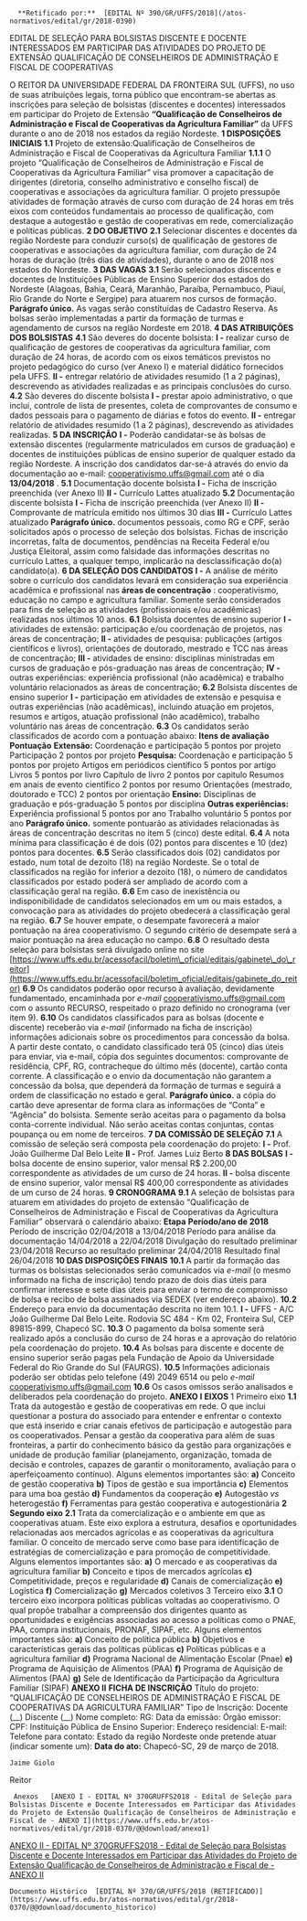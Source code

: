       **Retificado por:**  [EDITAL Nº 390/GR/UFFS/2018](/atos-normativos/edital/gr/2018-0390) 

   EDITAL DE SELEÇÃO PARA BOLSISTAS DISCENTE E DOCENTE INTERESSADOS EM PARTICIPAR DAS ATIVIDADES DO PROJETO DE EXTENSÃO QUALIFICAÇÃO DE CONSELHEIROS DE ADMINISTRAÇÃO E FISCAL DE COOPERATIVAS  

 O REITOR DA UNIVERSIDADE FEDERAL DA FRONTEIRA SUL (UFFS), no uso de suas atribuições legais, torna público que encontram-se abertas as inscrições para seleção de bolsistas (discentes e docentes) interessados em participar do Projeto de Extensão **“Qualificação de Conselheiros de Administração e Fiscal de Cooperativas da Agricultura Familiar”** da UFFS durante o ano de 2018 nos estados da região Nordeste.  **1 DISPOSIÇÕES INICIAIS**  **1.1** Projeto de extensão:Qualificação de Conselheiros de Administração e Fiscal de Cooperativas da Agricultura Familiar **1.1.1** O projeto “Qualificação de Conselheiros de Administração e Fiscal de Cooperativas da Agricultura Familiar” visa promover a capacitação de dirigentes (diretoria, conselho administrativo e conselho fiscal) de cooperativas e associações da agricultura familiar. O projeto pressupõe atividades de formação através de curso com duração de 24 horas em três eixos com conteúdos fundamentais ao processo de qualificação, com destaque a autogestão e gestão de cooperativas em rede, comercialização e políticas públicas.  **2 DO OBJETIVO**  **2.1** Selecionar discentes e docentes da região Nordeste para conduzir curso(s) de qualificação de gestores de cooperativas e associações da agricultura familiar, com duração de 24 horas de duração (três dias de atividades), durante o ano de 2018 nos estados do Nordeste.  **3 DAS VAGAS**  **3.1** Serão selecionados discentes e docentes de Instituições Públicas de Ensino Superior dos estados do Nordeste (Alagoas, Bahia, Ceará, Maranhão, Paraíba, Pernambuco, Piauí, Rio Grande do Norte e Sergipe) para atuarem nos cursos de formação. **Parágrafo único.** As vagas serão constituídas de Cadastro Reserva. As bolsas serão implementadas a partir da formação de turmas e agendamento de cursos na região Nordeste em 2018.  **4 DAS ATRIBUIÇÕES DOS BOLSISTAS**  **4.1** São deveres do docente bolsista: **I -** realizar curso de qualificação de gestores de cooperativas da agricultura familiar, com duração de 24 horas, de acordo com os eixos temáticos previstos no projeto pedagógico do curso (ver Anexo I) e material didático fornecidos pela UFFS. **II -** entregar relatório de atividades resumido (1 a 2 páginas), descrevendo as atividades realizadas e as principais conclusões do curso. **4.2** São deveres do discente bolsista **I -** prestar apoio administrativo, o que inclui, controle de lista de presentes, coleta de comprovantes de consumo e dados pessoais para o pagamento de diárias e fotos do evento. **II -** entregar relatório de atividades resumido (1 a 2 páginas), descrevendo as atividades realizadas.  **5 DA INSCRIÇÃO**  **I -** Poderão candidatar-se às bolsas de extensão discentes (regularmente matriculados em cursos de graduação) e docentes de instituições públicas de ensino superior de qualquer estado da região Nordeste. A inscrição dos candidatos dar-se-á através do envio da documentação ao e-mail: cooperativismo.uffs@gmail.com até o dia **13/04/2018** . **5.1** Documentação docente bolsista **I -** Ficha de inscrição preenchida (ver Anexo II) **II -** Currículo Lattes atualizado **5.2** Documentação discente bolsista **I -** Ficha de inscrição preenchida (ver Anexo II) **II -** Comprovante de matrícula emitido nos últimos 30 dias **III -** Currículo Lattes atualizado **Parágrafo único.** documentos pessoais, como RG e CPF, serão solicitados após o processo de seleção dos bolsistas. Fichas de inscrição incorretas, falta de documentos, pendências na Receita Federal e/ou Justiça Eleitoral, assim como falsidade das informações descritas no currículo Lattes, a qualquer tempo, implicarão na desclassificação do(a) candidato(a).  **6 DA SELEÇÃO DOS CANDIDATOS**  **I -** A análise de mérito sobre o currículo dos candidatos levará em consideração sua experiência acadêmica e profissional nas **áreas de concentração** : cooperativismo, educação no campo e agricultura familiar. Somente serão considerados para fins de seleção as atividades (profissionais e/ou acadêmicas) realizadas nos últimos 10 anos. **6.1** Bolsista docentes de ensino superior **I -** atividades de extensão: participação e/ou coordenação de projetos, nas áreas de concentração; **II -** atividades de pesquisa: publicações (artigos científicos e livros), orientações de doutorado, mestrado e TCC nas áreas de concentração; **III -** atividades de ensino: disciplinas ministradas em cursos de graduação e pós-graduação nas áreas de concentração; **IV -** outras experiências: experiência profissional (não acadêmica) e trabalho voluntário relacionados as áreas de concentração; **6.2** Bolsista discentes de ensino superior **I -** participação em atividades de extensão e pesquisa e outras experiências (não acadêmicas), incluindo atuação em projetos, resumos e artigos, atuação profissional (não acadêmico), trabalho voluntário nas áreas de concentração. **6.3** Os candidatos serão classificados de acordo com a pontuação abaixo:     **Itens de avaliação**    **Pontuação**      **Extensão:**         Coordenação e participação   5 pontos por projeto     Participação   2 pontos por projeto     **Pesquisa:**         Coordenação e participação   5 pontos por projeto     Artigos em periódicos científico   5 pontos por artigo     Livros   5 pontos por livro     Capítulo de livro   2 pontos por capitulo     Resumos em anais de evento científico   2 pontos por resumo     Orientações (mestrado, doutorado e TCC)   2 pontos por orientação     **Ensino:**          Disciplinas de graduação e pós-graduação   5 pontos por disciplina     **Outras experiências:**          Experiência profissional   5 pontos por ano     Trabalho voluntário   5 pontos por ano     **Parágrafo único.** somente pontuarão as atividades relacionadas às áreas de concentração descritas no item 5 (cinco) deste edital. **6.4** A nota mínima para classificação é de dois (02) pontos para discentes e 10 (dez) pontos para docentes. **6.5** Serão classificados dois (02) candidatos por estado, num total de dezoito (18) na região Nordeste. Se o total de classificados na região for inferior a dezoito (18), o número de candidatos classificados por estado poderá ser ampliado de acordo com a classificação geral na região. **6.6** Em caso de inexistência ou indisponibilidade de candidatos selecionados em um ou mais estados, a convocação para as atividades do projeto obedecerá a classificação geral na região. **6.7** Se houver empate, o desempate favorecerá a maior pontuação na área cooperativismo. O segundo critério de desempate será a maior pontuação na área educação no campo. **6.8** O resultado desta seleção para bolsistas será divulgado online no site [https://www.uffs.edu.br/acessofacil/boletim\_oficial/editais/gabinete\_do\_reitor](https://www.uffs.edu.br/acessofacil/boletim_oficial/editais/gabinete_do_reitor)  **6.9** Os candidatos poderão opor recurso à avaliação, devidamente fundamentado, encaminhada por *e-mail* cooperativismo.uffs@gmail.com com o assunto RECURSO, respeitado o prazo definido no cronograma (ver item 9). **6.10** Os candidatos classificados para as bolsas (docente e discente) receberão via *e-mail* (informado na ficha de inscrição) informações adicionais sobre os procedimentos para concessão da bolsa. A partir deste contato, o candidato classificado terá 05 (cinco) dias úteis para enviar, via e-mail, cópia dos seguintes documentos: comprovante de residência, CPF, RG, contracheque do último mês (docente), cartão conta corrente. A classificação e o envio da documentação não garantem a concessão da bolsa, que dependerá da formação de turmas e seguirá a ordem de classificação no estado e geral. **Parágrafo único.** a cópia do cartão deve apresentar de forma clara as informações de “Conta” e “Agência” do bolsista. Semente serão aceitas para o pagamento da bolsa conta-corrente individual. Não serão aceitas contas conjuntas, contas poupança ou em nome de terceiros.  **7 DA COMISSÃO DE SELEÇÃO**  **7.1** A comissão de seleção será composta pela coordenação do projeto: **I -** Prof. João Guilherme Dal Belo Leite **II -** Prof. James Luiz Berto  **8 DAS BOLSAS**  **I -** bolsa docente de ensino superior, valor mensal R$ 2.200,00 correspondente as atividades de um curso de 24 horas. **II -** bolsa discente de ensino superior, valor mensal R$ 400,00 correspondente as atividades de um curso de 24 horas.  **9 CRONOGRAMA**  **9.1** A seleção de bolsistas para atuarem em atividades do projeto de extensão “Qualificação de Conselheiros de Administração e Fiscal de Cooperativas da Agricultura Familiar” observará o calendário abaixo:     **Etapa**    **Período/ano de 2018**      Período de inscrição   02/04/2018 a 13/04/2018     Período para análise da documentação   14/04/2018 a 22/04/2018     Divulgação do resultado preliminar   23/04/2018     Recurso ao resultado preliminar   24/04/2018     Resultado final   26/04/2018      **10 DAS DISPOSIÇÕES FINAIS**  **10.1** A partir da formação das turmas os bolsistas selecionados serão comunicados via *e-mail* (o mesmo informado na ficha de inscrição) tendo prazo de dois dias úteis para confirmar interesse e sete dias úteis para enviar o termo de compromisso de bolsa e recibo de bolsa assinados via SEDEX (ver endereço abaixo). **10.2** Endereço para envio da documentação descrita no item 10.1. **I -** UFFS - A/C João Guilherme Dal Belo Leite. Rodovia SC 484 - Km 02, Fronteira Sul, CEP 89815-899, Chapecó SC. **10.3** O pagamento da bolsa somente será realizado após a conclusão do curso de 24 horas e a aprovação do relatório pela coordenação do projeto. **10.4** As bolsas para discente e docente de ensino superior serão pagas pela Fundação de Apoio da Universidade Federal do Rio Grande do Sul (FAURGS). **10.5** Informações adicionais poderão ser obtidas pelo telefone (49) 2049 6514 ou pelo *e-mail* cooperativismo.uffs@gmail.com **10.6** Os casos omissos serão analisados e deliberados pela coordenação do projeto.   **ANEXO I**   **EIXOS**   1 Primeiro eixo **1.1** Trata da autogestão e gestão de cooperativas em rede. O que inclui questionar a postura do associado para entender e enfrentar o contexto que está inserido e criar canais efetivos de participação e autogestão para os cooperativados. Pensar a gestão da cooperativa para além de suas fronteiras, a partir do conhecimento básico da gestão para organizações e unidade de produção familiar (planejamento, organização, tomada de decisão e controles, capazes de garantir o monitoramento, avaliação para o aperfeiçoamento contínuo). Alguns elementos importantes são: **a)** Conceito de gestão cooperativa **b)** Tipos de gestão e sua importância **c)** Elementos para uma boa gestão **d)** Fundamentos da cooperação **e)** Autogestão *vs* heterogestão **f)** Ferramentas para gestão cooperativa e autogestionária  **2 Segundo eixo**  **2.1** Trata da comercialização e o ambiente em que as cooperativas atuam. Este eixo explora a estrutura, desafios e oportunidades relacionadas aos mercados agrícolas e as cooperativas da agricultura familiar. O conceito de mercado serve como base para identificação de estratégias de comercialização e para promoção de competitividade. Alguns elementos importantes são: **a)** O mercado e as cooperativas da agricultura familiar **b)** Conceito e tipos de mercados agrícolas **c)** Competitividade, preços e regularidade **d)** Canais de comercialização **e)** Logística **f)** Comercialização **g)** Mercados coletivos   3 Terceiro eixo **3.1** O terceiro eixo incorpora políticas públicas voltadas ao cooperativismo. O qual propõe trabalhar a compreensão dos dirigentes quanto as oportunidades e exigências associadas ao acesso a políticas como o PNAE, PAA, compra institucionais, PRONAF, SIPAF, etc. Alguns elementos importantes são: **a)** Conceito de política pública **b)** Objetivos e características gerais das políticas públicas **c)** Políticas públicas e a agricultura familiar **d)** Programa Nacional de Alimentação Escolar (Pnae) **e)** Programa de Aquisição de Alimentos (PAA) **f)** Programa de Aquisição de Alimentos (PAA) **g)** Sele de Identificação da Participação da Agricultura Familiar (SIPAF)  **ANEXO II**   **FICHA DE INSCRIÇÃO**   Título do projeto: “QUALIFICAÇÃO DE CONSELHEIROS DE ADMINISTRAÇÃO E FISCAL DE COOPERATIVAS DA AGRICULTURA FAMILIAR”     Tipo de Inscrição:   Docente (\_\_)   Discente (\_\_)     Nome completo:     RG:   Data da emissão:   Órgão emissor:     CPF:     Instituição Pública de Ensino Superior:     Endereço residencial:     E-mail:   Telefone para contato:     Estado da região Nordeste onde pretende atuar (indicar somente um):                    **Data do ato:** Chapecó-SC, 29 de março de 2018.   
 

    Jaime Giolo   
 Reitor 

     Anexos   [ANEXO I - EDITAL Nº 370GRUFFS2018 - Edital de Seleção para Bolsistas Discente e Docente Interessados em Participar das Atividades do Projeto de Extensão Qualificação de Conselheiros de Administração e Fiscal de - ANEXO I](https://www.uffs.edu.br/atos-normativos/edital/gr/2018-0370/@@download/anexo1)  

   [ANEXO II - EDITAL Nº 370GRUFFS2018 - Edital de Seleção para Bolsistas Discente e Docente Interessados em Participar das Atividades do Projeto de Extensão Qualificação de Conselheiros de Administração e Fiscal de - ANEXO II](https://www.uffs.edu.br/atos-normativos/edital/gr/2018-0370/@@download/anexo2)  

    Documento Histórico  [EDITAL Nº 370/GR/UFFS/2018 (RETIFICADO)](https://www.uffs.edu.br/atos-normativos/edital/gr/2018-0370/@@download/documento_historico)     
      